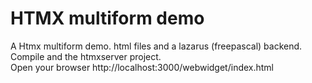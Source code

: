 # HTMX multiform demo <br />
A Htmx multiform demo. html files and a lazarus (freepascal) backend. <br />
Compile and the htmxserver project. <br />
Open your browser http://localhost:3000/webwidget/index.html
